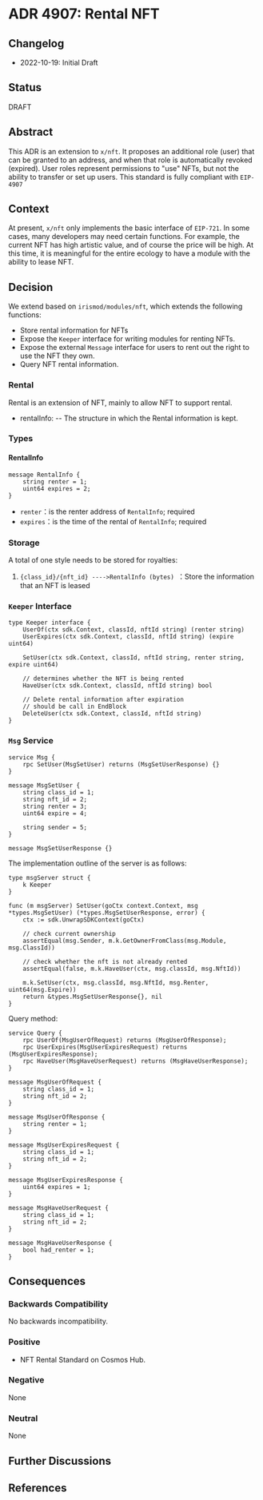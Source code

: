 # ADR 4907: Rental NFT

## Changelog

* 2022-10-19: Initial Draft

## Status

DRAFT 

## Abstract

This ADR is an extension to `x/nft`. It proposes an additional role (user) that can be granted to an address, and when that role is automatically revoked (expired). User roles represent permissions to "use" NFTs, but not the ability to transfer or set up users. This standard is fully compliant with `EIP-4907`

## Context

At present, `x/nft` only implements the basic interface of `EIP-721`. In some cases, many developers may need certain functions. For example, the current NFT has high artistic value, and of course the price will be high. At this time, it is meaningful for the entire ecology to have a module with the ability to lease NFT.

## Decision

We extend based on `irismod/modules/nft`, which extends the following functions:

- Store rental information for NFTs
- Expose the `Keeper` interface for writing modules for renting NFTs.
- Expose the external `Message` interface for users to rent out the right to use the NFT they own.
- Query NFT rental information.

### Rental

Rental is an extension of NFT, mainly to allow NFT to support rental.

- rentalInfo: --  The structure in which the Rental information is kept.

### Types

#### RentalInfo

```
message RentalInfo {
    string renter = 1;
    uint64 expires = 2;
}
```

- `renter`：is the renter address of `RentalInfo`; required
- `expires`：is the time of the rental of `RentalInfo`; required

### Storage

A total of one style needs to be stored for royalties:

1. `{class_id}/{nft_id} ---->RentalInfo (bytes) `：Store the information that an NFT is leased

### `Keeper` Interface

```
type Keeper interface {
	UserOf(ctx sdk.Context, classId, nftId string) (renter string)
	UserExpires(ctx sdk.Context, classId, nftId string) (expire uint64)

	SetUser(ctx sdk.Context, classId, nftId string, renter string, expire uint64)

	// determines whether the NFT is being rented
	HaveUser(ctx sdk.Context, classId, nftId string) bool

	// Delete rental information after expiration
	// should be call in EndBlock
	DeleteUser(ctx sdk.Context, classId, nftId string)
}
```



### `Msg` Service

```
service Msg {
    rpc SetUser(MsgSetUser) returns (MsgSetUserResponse) {}
}

message MsgSetUser {
    string class_id = 1;
    string nft_id = 2;
    string renter = 3;
    uint64 expire = 4;

    string sender = 5;
}

message MsgSetUserResponse {}

```

The implementation outline of the server is as follows:

```
type msgServer struct {
	k Keeper
}

func (m msgServer) SetUser(goCtx context.Context, msg *types.MsgSetUser) (*types.MsgSetUserResponse, error) {
	ctx := sdk.UnwrapSDKContext(goCtx)

	// check current ownership
	assertEqual(msg.Sender, m.k.GetOwnerFromClass(msg.Module, msg.ClassId))

	// check whether the nft is not already rented
	assertEqual(false, m.k.HaveUser(ctx, msg.classId, msg.NftId))

	m.k.SetUser(ctx, msg.classId, msg.NftId, msg.Renter, uint64(msg.Expire))
	return &types.MsgSetUserResponse{}, nil
}

```

Query method:

```
service Query {
    rpc UserOf(MsgUserOfRequest) returns (MsgUserOfResponse);
    rpc UserExpires(MsgUserExpiresRequest) returns (MsgUserExpiresResponse);
    rpc HaveUser(MsgHaveUserRequest) returns (MsgHaveUserResponse);
}

message MsgUserOfRequest {
    string class_id = 1;
    string nft_id = 2;
}

message MsgUserOfResponse {
    string renter = 1;
}

message MsgUserExpiresRequest {
    string class_id = 1;
    string nft_id = 2;
}

message MsgUserExpiresResponse {
    uint64 expires = 1;
}

message MsgHaveUserRequest {
    string class_id = 1;
    string nft_id = 2;
}

message MsgHaveUserResponse {
    bool had_renter = 1;
}

```



## Consequences

### Backwards Compatibility

No backwards incompatibility.

### Positive

- NFT Rental Standard on Cosmos Hub.

### Negative

None

### Neutral

None

## Further Discussions





## References

